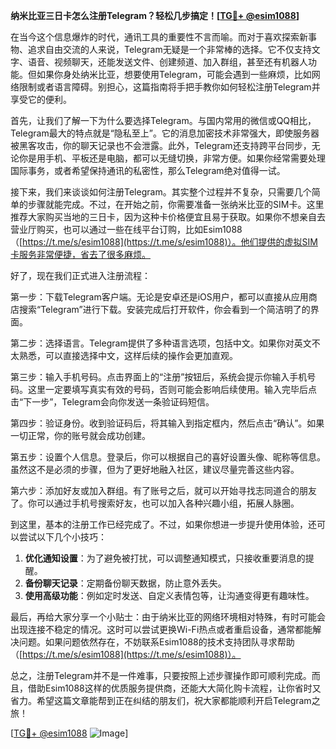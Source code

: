 **纳米比亚三日卡怎么注册Telegram？轻松几步搞定！[[TG💪+ @esim1088](https://t.me/s/esim1088)]**

在当今这个信息爆炸的时代，通讯工具的重要性不言而喻。而对于喜欢探索新事物、追求自由交流的人来说，Telegram无疑是一个非常棒的选择。它不仅支持文字、语音、视频聊天，还能发送文件、创建频道、加入群组，甚至还有机器人功能。但如果你身处纳米比亚，想要使用Telegram，可能会遇到一些麻烦，比如网络限制或者语言障碍。别担心，这篇指南将手把手教你如何轻松注册Telegram并享受它的便利。

首先，让我们了解一下为什么要选择Telegram。与国内常用的微信或QQ相比，Telegram最大的特点就是“隐私至上”。它的消息加密技术非常强大，即使服务器被黑客攻击，你的聊天记录也不会泄露。此外，Telegram还支持跨平台同步，无论你是用手机、平板还是电脑，都可以无缝切换，非常方便。如果你经常需要处理国际事务，或者希望保持通讯的私密性，那么Telegram绝对值得一试。

接下来，我们来谈谈如何注册Telegram。其实整个过程并不复杂，只需要几个简单的步骤就能完成。不过，在开始之前，你需要准备一张纳米比亚的SIM卡。这里推荐大家购买当地的三日卡，因为这种卡价格便宜且易于获取。如果你不想亲自去营业厅购买，也可以通过一些在线平台订购，比如Esim1088（[https://t.me/s/esim1088](https://t.me/s/esim1088)）。他们提供的虚拟SIM卡服务非常便捷，省去了很多麻烦。

好了，现在我们正式进入注册流程：

第一步：下载Telegram客户端。无论是安卓还是iOS用户，都可以直接从应用商店搜索“Telegram”进行下载。安装完成后打开软件，你会看到一个简洁明了的界面。

第二步：选择语言。Telegram提供了多种语言选项，包括中文。如果你对英文不太熟悉，可以直接选择中文，这样后续的操作会更加直观。

第三步：输入手机号码。点击界面上的“注册”按钮后，系统会提示你输入手机号码。这里一定要填写真实有效的号码，否则可能会影响后续使用。输入完毕后点击“下一步”，Telegram会向你发送一条验证码短信。

第四步：验证身份。收到验证码后，将其输入到指定框内，然后点击“确认”。如果一切正常，你的账号就会成功创建。

第五步：设置个人信息。登录后，你可以根据自己的喜好设置头像、昵称等信息。虽然这不是必须的步骤，但为了更好地融入社区，建议尽量完善这些内容。

第六步：添加好友或加入群组。有了账号之后，就可以开始寻找志同道合的朋友了。你可以通过手机号搜索好友，也可以加入各种兴趣小组，拓展人脉圈。

到这里，基本的注册工作已经完成了。不过，如果你想进一步提升使用体验，还可以尝试以下几个小技巧：

1. **优化通知设置**：为了避免被打扰，可以调整通知模式，只接收重要消息的提醒。
2. **备份聊天记录**：定期备份聊天数据，防止意外丢失。
3. **使用高级功能**：例如定时发送、自定义表情包等，让沟通变得更有趣味性。

最后，再给大家分享一个小贴士：由于纳米比亚的网络环境相对特殊，有时可能会出现连接不稳定的情况。这时可以尝试更换Wi-Fi热点或者重启设备，通常都能解决问题。如果问题依然存在，不妨联系Esim1088的技术支持团队寻求帮助（[https://t.me/s/esim1088](https://t.me/s/esim1088)）。

总之，注册Telegram并不是一件难事，只要按照上述步骤操作即可顺利完成。而且，借助Esim1088这样的优质服务提供商，还能大大简化购卡流程，让你省时又省力。希望这篇文章能帮到正在纠结的朋友们，祝大家都能顺利开启Telegram之旅！

[[TG💪+ @esim1088](https://t.me/s/esim1088) ![Image](https://i.postimg.cc/4NQfJmqS/Snipaste-2025-05-13-00-14-12.png)]